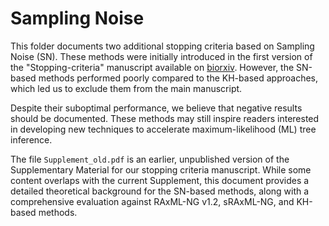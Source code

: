 # Sampling Noise

This folder documents two additional stopping criteria based on Sampling Noise (SN). These methods were initially introduced in the first version of the "Stopping-criteria" manuscript available on [biorxiv](https://doi.org/10.1101/2024.07.04.602058). However, the SN-based methods performed poorly compared to the KH-based approaches, which led us to exclude them from the main manuscript.

Despite their suboptimal performance, we believe that negative results should be documented. These methods may still inspire readers interested in developing new techniques to accelerate maximum-likelihood (ML) tree inference.

The file `Supplement_old.pdf` is an earlier, unpublished version of the Supplementary Material for our stopping criteria manuscript. While some content overlaps with the current Supplement, this document provides a detailed theoretical background for the SN-based methods, along with a comprehensive evaluation against RAxML-NG v1.2, sRAxML-NG, and KH-based methods.
